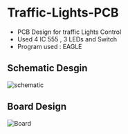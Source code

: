 # Traffic-Lights-PCB
- PCB Design for traffic Lights Control
- Used 4 IC 555 , 3 LEDs and Switch 
- Program used : EAGLE

## Schematic Desgin 
![schematic](https://user-images.githubusercontent.com/36515991/150849008-f392afca-507c-442b-8627-c33fb3fe7652.PNG)

## Board Design
![Board](https://user-images.githubusercontent.com/36515991/150849110-82e8afca-81f6-41de-83eb-fdaae4d49a86.PNG)

